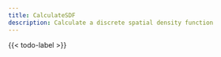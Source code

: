 ```yaml
---
title: CalculateSDF
description: Calculate a discrete spatial density function
---
```


{{< todo-label >}}
